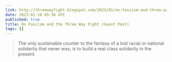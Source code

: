 ```yaml
---
link: http://threewayfight.blogspot.com/2023/01/on-fascism-and-three-way-fight-guest.html
date: 2023-01-18 05:36 UTC
published: true
title: On Fascism and the Three Way Fight (Guest Post)
tags: []
---
```


> The only sustainable counter to the fantasy of a lost racial or national solidarity that never was, is to build a real class solidarity in the present.
